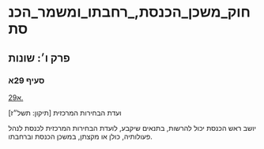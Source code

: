 # חוק_משכן_הכנסת,_רחבתו_ומשמר_הכנסת

## פרק ו׳: שונות

### סעיף 29א

[29א.](https://he.wikisource.org/wiki/%D7%97%D7%95%D7%A7_%D7%9E%D7%A9%D7%9B%D7%9F_%D7%94%D7%9B%D7%A0%D7%A1%D7%AA,_%D7%A8%D7%97%D7%91%D7%AA%D7%95_%D7%95%D7%9E%D7%A9%D7%9E%D7%A8_%D7%94%D7%9B%D7%A0%D7%A1%D7%AA#%D7%A1%D7%A2%D7%99%D7%A3_29%D7%90)

ועדת הבחירות המרכזית [תיקון: תשל״ז]

יושב ראש הכנסת יכול להרשות, בתנאים שיקבע, לועדת הבחירות המרכזית לכנסת לנהל פעולותיה, כולן או מקצתן, במשכן הכנסת וברחבתו.